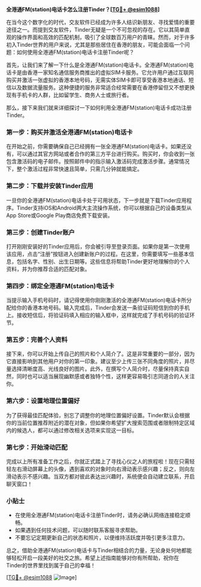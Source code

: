 **全港通FM(station)电话卡怎么注册Tinder？[[TG💪+ @esim1088](https://t.me/s/esim1088)]**

在当今这个数字化的时代，交友软件已经成为许多人结识新朋友、寻找爱情的重要途径之一。而提到交友软件，Tinder无疑是一个不可忽视的存在。它以其简单直观的操作界面和高效的匹配机制，吸引了全球数百万用户的青睐。然而，对于许多初入Tinder世界的用户来说，尤其是那些居住在香港的朋友，可能会面临一个问题：如何使用全港通FM(station)电话卡注册Tinder呢？

首先，让我们来了解一下什么是全港通FM(station)电话卡。全港通FM(station)电话卡是由香港一家知名通信服务商推出的虚拟SIM卡服务。它允许用户通过互联网购买并激活一张虚拟的香港本地号码，无需实体SIM卡即可享受香港本地通话、短信以及数据流量服务。这种便捷的服务非常适合经常需要在香港停留但又不想更换现有手机卡的人群，比如留学生、商务人士或旅行者。

那么，接下来我们就来详细探讨一下如何利用全港通FM(station)电话卡成功注册Tinder。

### 第一步：购买并激活全港通FM(station)电话卡

在开始之前，你需要确保自己已经拥有一张全港通FM(station)电话卡。如果还没有，可以通过其官方网站或者合作的第三方平台进行购买。购买时，你会收到一张包含激活码的电子邮件。按照邮件中的指示输入激活码完成激活步骤。通常情况下，整个激活过程非常快速且简单，只需几分钟就能搞定。

### 第二步：下载并安装Tinder应用

一旦你的全港通FM(station)电话卡处于可用状态，下一步就是下载Tinder应用程序。Tinder支持iOS和Android两大主流操作系统，你可以根据自己的设备类型从App Store或Google Play商店免费下载安装。

### 第三步：创建Tinder账户

打开刚刚安装好的Tinder应用后，你会被引导至登录页面。如果你是第一次使用该应用，点击“注册”按钮进入创建新账户的过程。在这里，你需要填写一些基本信息，包括名字、性别、出生日期等。这些信息将帮助Tinder更好地理解你的个人资料，并为你推荐合适的匹配对象。

### 第四步：绑定全港通FM(station)电话卡

当提示输入手机号码时，请记得使用你刚刚激活的全港通FM(station)电话卡所分配给你的香港本地号码。输入完成后，Tinder会发送一条验证码短信到你的手机上。接收短信后，将验证码填入相应的输入框中，这样就完成了手机号码的验证环节。

### 第五步：完善个人资料

接下来，你可以开始上传自己的照片和个人简介了。这是非常重要的一部分，因为它直接影响到其他用户对你的第一印象。建议至少上传三张不同角度的照片，并尽量选择清晰度高、光线良好的图片。此外，在撰写个人简介时，尽量保持真实自然，同时也可以适当展现幽默感或者独特个性，这样更容易吸引志同道合的人关注你。

### 第六步：设置地理位置偏好

为了获得最佳匹配体验，别忘了调整你的地理位置偏好设置。Tinder默认会根据你的当前位置推荐附近的潜在对象，但如果你希望扩大搜索范围或者限制特定区域内的候选人，都可以通过修改相关选项来实现这一目标。

### 第七步：开始滑动匹配

完成以上所有准备工作之后，你就正式踏上了寻找心仪之人的旅程啦！现在只需轻轻左右滑动屏幕上的头像，遇到喜欢的对象时向右滑动表示感兴趣；反之，则向左滑动表示不感兴趣。当双方都对彼此表达出兴趣时，系统便会自动建立联系，开启聊天窗口！

### 小贴士

- 在使用全港通FM(station)电话卡注册Tinder时，请务必确认网络连接稳定顺畅。
- 如果遇到任何技术问题，可以随时联系客服寻求帮助。
- 不要忘记定期更新自己的状态和照片，以便维持活跃度并吸引更多注意力。

总之，借助全港通FM(station)电话卡与Tinder相结合的力量，无论身处何地都能够轻松开启一段美好的社交之旅。希望上述指南能够对你有所帮助，祝你在Tinder的世界里找到属于自己的幸福！

[[TG💪+ @esim1088](https://t.me/s/esim1088) ![Image](https://i.postimg.cc/4NQfJmqS/Snipaste-2025-05-13-00-14-12.png)]
